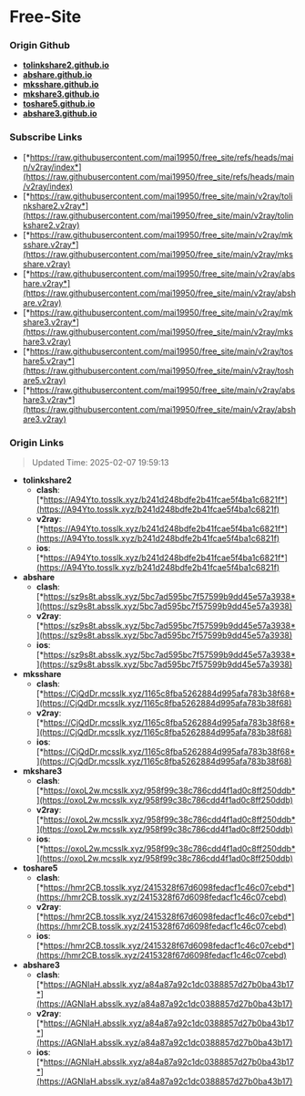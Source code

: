 # Free-Site

### Origin Github

- [**tolinkshare2.github.io**](https://github.com/tolinkshare2/tolinkshare2.github.io)
- [**abshare.github.io**](https://github.com/abshare/abshare.github.io)
- [**mksshare.github.io**](https://github.com/mksshare/mksshare.github.io)
- [**mkshare3.github.io**](https://github.com/mkshare3/mkshare3.github.io)
- [**toshare5.github.io**](https://github.com/toshare5/toshare5.github.io)
- [**abshare3.github.io**](https://github.com/abshare3/abshare3.github.io)

### Subscribe Links

- [*https://raw.githubusercontent.com/mai19950/free_site/refs/heads/main/v2ray/index*](https://raw.githubusercontent.com/mai19950/free_site/refs/heads/main/v2ray/index)
- [*https://raw.githubusercontent.com/mai19950/free_site/main/v2ray/tolinkshare2.v2ray*](https://raw.githubusercontent.com/mai19950/free_site/main/v2ray/tolinkshare2.v2ray)
- [*https://raw.githubusercontent.com/mai19950/free_site/main/v2ray/mksshare.v2ray*](https://raw.githubusercontent.com/mai19950/free_site/main/v2ray/mksshare.v2ray)
- [*https://raw.githubusercontent.com/mai19950/free_site/main/v2ray/abshare.v2ray*](https://raw.githubusercontent.com/mai19950/free_site/main/v2ray/abshare.v2ray)
- [*https://raw.githubusercontent.com/mai19950/free_site/main/v2ray/mkshare3.v2ray*](https://raw.githubusercontent.com/mai19950/free_site/main/v2ray/mkshare3.v2ray)
- [*https://raw.githubusercontent.com/mai19950/free_site/main/v2ray/toshare5.v2ray*](https://raw.githubusercontent.com/mai19950/free_site/main/v2ray/toshare5.v2ray)
- [*https://raw.githubusercontent.com/mai19950/free_site/main/v2ray/abshare3.v2ray*](https://raw.githubusercontent.com/mai19950/free_site/main/v2ray/abshare3.v2ray)

### Origin Links

> Updated Time: 2025-02-07 19:59:13

- **tolinkshare2**
  - **clash**: [*https://A94Yto.tosslk.xyz/b241d248bdfe2b41fcae5f4ba1c6821f*](https://A94Yto.tosslk.xyz/b241d248bdfe2b41fcae5f4ba1c6821f)
  - **v2ray**: [*https://A94Yto.tosslk.xyz/b241d248bdfe2b41fcae5f4ba1c6821f*](https://A94Yto.tosslk.xyz/b241d248bdfe2b41fcae5f4ba1c6821f)
  - **ios**: [*https://A94Yto.tosslk.xyz/b241d248bdfe2b41fcae5f4ba1c6821f*](https://A94Yto.tosslk.xyz/b241d248bdfe2b41fcae5f4ba1c6821f)
- **abshare**
  - **clash**: [*https://sz9s8t.absslk.xyz/5bc7ad595bc7f57599b9dd45e57a3938*](https://sz9s8t.absslk.xyz/5bc7ad595bc7f57599b9dd45e57a3938)
  - **v2ray**: [*https://sz9s8t.absslk.xyz/5bc7ad595bc7f57599b9dd45e57a3938*](https://sz9s8t.absslk.xyz/5bc7ad595bc7f57599b9dd45e57a3938)
  - **ios**: [*https://sz9s8t.absslk.xyz/5bc7ad595bc7f57599b9dd45e57a3938*](https://sz9s8t.absslk.xyz/5bc7ad595bc7f57599b9dd45e57a3938)
- **mksshare**
  - **clash**: [*https://CjQdDr.mcsslk.xyz/1165c8fba5262884d995afa783b38f68*](https://CjQdDr.mcsslk.xyz/1165c8fba5262884d995afa783b38f68)
  - **v2ray**: [*https://CjQdDr.mcsslk.xyz/1165c8fba5262884d995afa783b38f68*](https://CjQdDr.mcsslk.xyz/1165c8fba5262884d995afa783b38f68)
  - **ios**: [*https://CjQdDr.mcsslk.xyz/1165c8fba5262884d995afa783b38f68*](https://CjQdDr.mcsslk.xyz/1165c8fba5262884d995afa783b38f68)
- **mkshare3**
  - **clash**: [*https://oxoL2w.mcsslk.xyz/958f99c38c786cdd4f1ad0c8ff250ddb*](https://oxoL2w.mcsslk.xyz/958f99c38c786cdd4f1ad0c8ff250ddb)
  - **v2ray**: [*https://oxoL2w.mcsslk.xyz/958f99c38c786cdd4f1ad0c8ff250ddb*](https://oxoL2w.mcsslk.xyz/958f99c38c786cdd4f1ad0c8ff250ddb)
  - **ios**: [*https://oxoL2w.mcsslk.xyz/958f99c38c786cdd4f1ad0c8ff250ddb*](https://oxoL2w.mcsslk.xyz/958f99c38c786cdd4f1ad0c8ff250ddb)
- **toshare5**
  - **clash**: [*https://hmr2CB.tosslk.xyz/2415328f67d6098fedacf1c46c07cebd*](https://hmr2CB.tosslk.xyz/2415328f67d6098fedacf1c46c07cebd)
  - **v2ray**: [*https://hmr2CB.tosslk.xyz/2415328f67d6098fedacf1c46c07cebd*](https://hmr2CB.tosslk.xyz/2415328f67d6098fedacf1c46c07cebd)
  - **ios**: [*https://hmr2CB.tosslk.xyz/2415328f67d6098fedacf1c46c07cebd*](https://hmr2CB.tosslk.xyz/2415328f67d6098fedacf1c46c07cebd)
- **abshare3**
  - **clash**: [*https://AGNIaH.absslk.xyz/a84a87a92c1dc0388857d27b0ba43b17*](https://AGNIaH.absslk.xyz/a84a87a92c1dc0388857d27b0ba43b17)
  - **v2ray**: [*https://AGNIaH.absslk.xyz/a84a87a92c1dc0388857d27b0ba43b17*](https://AGNIaH.absslk.xyz/a84a87a92c1dc0388857d27b0ba43b17)
  - **ios**: [*https://AGNIaH.absslk.xyz/a84a87a92c1dc0388857d27b0ba43b17*](https://AGNIaH.absslk.xyz/a84a87a92c1dc0388857d27b0ba43b17)
